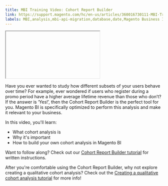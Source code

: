 ```yaml
---
title: MBI Training Video: Cohort Report Builder
link: https://support.magento.com/hc/en-us/articles/360016730111-MBI-Training-Video-Cohort-Report-Builder
labels: MBI,analysis,mbi-api-migration,database,date,Magento Business Intelligence,how to,reports
---
```


<iframe></iframe>

Have you ever wanted to study how different subsets of your users behave over time? For example, ever wondered if users who register during a promo period have a higher average lifetime revenue than those who don’t? If the answer is ‘Yes!’, then the Cohort Report Builder is the perfect tool for you. Magento BI is specifically optimized to perform this analysis and make it relevant to your business.

In this video, you'll learn:

* What cohort analysis is
* Why it's important
* How to build your own cohort analysis in Magento BI

Want to follow along? Check out our [Cohort Report Builder tutorial](https://support.magento.com/hc/en-us/articles/360016504632) for written instructions.

After you're comfortable using the Cohort Report Builder, why not explore creating a qualitative cohort analysis? Check out the [Creating a qualitative cohort analysis tutorial](https://support.magento.com/hc/en-us/articles/360016731191) for more info!